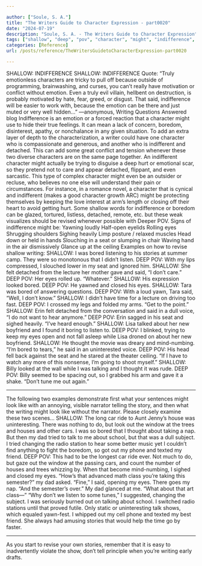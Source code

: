 ```yaml
---

author: ["Soule, S. A."]
title: "The Writers Guide to Character Expression - part0020"
date: "2024-07-19"
description: "Soule, S. A. - The Writers Guide to Character Expression"
tags: ["shallow", "deep", "pov", "character", "might", "indifference", "said", "eye", "detached", "bored", "writing", "seat", "story", "car", "emotion", "even", "boredom", "indifferent", "two", "arm", "listen", "thought", "look", "house", "dad"]
categories: [Reference]
url: /posts/reference/TheWritersGuidetoCharacterExpression-part0020

---
```



SHALLOW: INDIFFERENCE
SHALLOW: INDIFFERENCE
Quote: “Truly emotionless characters are tricky to pull off because outside of programming, brainwashing, and curses, you can’t really have motivation or conflict without emotion. Even a truly evil villain, hellbent on destruction, is probably motivated by hate, fear, greed, or disgust. That said, indifference will be easier to work with, because the emotion can be there and just muted or very well hidden...” —anonymous, Writing Questions Answered blog
Indifference is an emotion or a forced reaction that a character might use to hide their true feelings. It can mean a lack of concern, boredom, disinterest, apathy, or nonchalance in any given situation. To add an extra layer of depth to the characterization, a writer could have one character who is compassionate and generous, and another who is indifferent and detached. This can add some great conflict and tension whenever these two diverse characters are on the same page together.
An indifferent character might actually be trying to disguise a deep hurt or emotional scar, so they pretend not to care and appear detached, flippant, and even sarcastic. This type of complex character might even be an outsider or recluse, who believes no one else will understand their pain or circumstances.
For instance, in a romance novel, a character that is cynical and indifferent (makes a good character growth ARC) might be protecting themselves by keeping the love interest at arm’s length or closing off their heart to avoid getting hurt.
Some shallow words for indifference or boredom can be glazed, tortured, listless, detached, remote, etc. but these weak visualizes should be revised whenever possible with Deeper POV.
Signs of indifference might be:
Yawning loudly
Half-open eyelids
Rolling eyes
Shrugging shoulders
Sighing heavily
Limp posture / relaxed muscles
Head down or held in hands
Slouching in a seat or slumping in chair
Waving hand in the air dismissively
Glance up at the ceiling
Examples on how to revise shallow writing:
SHALLOW: I was bored listening to his stories at summer camp. They were so monotonous that I didn’t listen.
DEEP POV: With my lips compressed, I slouched lower in my seat and ignored him.
SHALLOW: She felt detached from the lecture her mother gave and said, “I don’t care.”
DEEP POV: Her eyes rolled up. “Whatever.”
SHALLOW: His expression looked bored.
DEEP POV: He yawned and closed his eyes.
SHALLOW: Tara was bored of answering questions.
DEEP POV: With a loud yawn, Tara said, “Well, I don’t know.”
SHALLOW: I didn’t have time for a lecture on driving too fast.
DEEP POV: I crossed my legs and folded my arms. “Get to the point.”
SHALLOW: Erin felt detached from the conversation and said in a dull voice, “I do not want to hear anymore.”
DEEP POV: Erin sagged in his seat and sighed heavily. “I’ve heard enough.”
SHALLOW: Lisa talked about her new boyfriend and I found it boring to listen to.
DEEP POV: I blinked, trying to keep my eyes open and not fall asleep while Lisa droned on about her new boyfriend.
SHALLOW: He thought the movie was dreary and mind-numbing. “I’m bored to tears,” he said in an uninterested voice.
DEEP POV: His head fell back against the seat and he stared at the theater ceiling. “If I have to watch any more of this nonsense, I’m going to shoot myself.”
SHALLOW: Billy looked at the wall while I was talking and I thought it was rude.
DEEP POV: Billy seemed to be spacing out, so I grabbed his arm and gave it a shake. “Don’t tune me out again.”
***
The following two examples demonstrate first what your sentences might look like with an annoying, visible narrator telling the story, and then what the writing might look like without the narrator.
Please closely examine these two scenes…
SHALLOW: 
The long car ride to Aunt Jenny’s house was uninteresting. There was nothing to do, but look out the window at the trees and houses and other cars. I was so bored that I thought about taking a nap. But then my dad tried to talk to me about school, but that was a dull subject.
I tried changing the radio station to hear some better music yet I couldn’t find anything to fight the boredom, so got out my phone and texted my friend.
DEEP POV: 
This had to be the longest car ride ever. Not much to do, but gaze out the window at the passing cars, and count the number of houses and trees whizzing by. When that become mind-numbing, I sighed and closed my eyes.
“How’s that advanced math class you’re taking this semester?” my dad asked.
“Fine,” I said, opening my eyes. There goes my nap. “And the semester’s over.”
My dad glanced at me. “What about that art class—”
“Why don’t we listen to some tunes,” I suggested, changing the subject. I was seriously burned out on talking about school.
I switched radio stations until that proved futile. Only static or uninteresting talk shows, which equaled yawn-fest. I whipped out my cell phone and texted my best friend. She always had amusing stories that would help the time go by faster.
***
As you start to revise your own stories, remember that it is easy to inadvertently violate the show, don’t tell principle when you’re writing early drafts.
